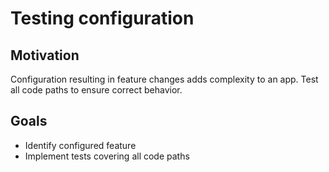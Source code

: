 # Testing configuration

## Motivation

Configuration resulting in feature changes adds complexity to an app. Test all code paths to ensure correct behavior.

## Goals

* Identify configured feature
* Implement tests covering all code paths